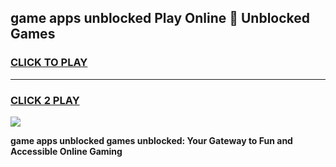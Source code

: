 
## game apps unblocked Play Online 👋 Unblocked Games
<h3>
<a href="https://premium.freeplayer.one?title=game_apps_unblocked&ref=19F">CLICK TO PLAY</a></h3>
<hr>

<h3>
<a href="https://premium.freeplayer.one?title=game_apps_unblocked&ref=19F">CLICK 2 PLAY</a>
  
</h3>

<a href="https://premium.freeplayer.one?title=game_apps_unblocked&ref=19F"><img src="https://clearcache.store/games.png"></a>


**game apps unblocked games unblocked: Your Gateway to Fun and Accessible Online Gaming**
